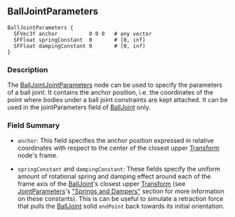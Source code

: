 ## BallJointParameters

```
BallJointParameters {
  SFVec3f anchor          0 0 0   # any vector
  SFFloat springConstant  0       # [0, inf)
  SFFloat dampingConstant 0       # [0, inf)
}
```

### Description

The [BallJointJointParameters](#balljointparameters) node can be used to specify the parameters of a ball joint.
It contains the anchor position, i.e. the coordinates of the point where bodies under a ball joint constraints are kept attached.
It can be used in the jointParameters field of [BallJoint](balljoint.md) only.

### Field Summary

- `anchor`: This field specifies the anchor position expressed in relative coordinates with respect to the center of the closest upper [Transform](transform.md) node's frame.

- `springConstant` and `dampingConstant`: These fields specify the uniform amount of rotational spring and damping effect around each of the frame axis of the [BallJoint](balljoint.md)'s closest upper [Transform](transform.md) (see [JointParameters](jointparameters.md)'s ["Springs and Dampers"](jointparameters.md#springs-and-dampers) section for more information on these constants).
This is can be useful to simulate a retraction force that pulls the [BallJoint](balljoint.md) solid `endPoint` back towards its initial orientation.
